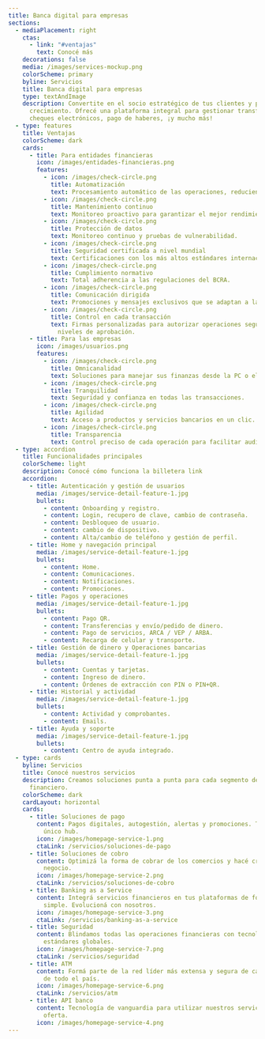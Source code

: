 ```yaml
---
title: Banca digital para empresas
sections:
  - mediaPlacement: right
    ctas:
      - link: "#ventajas"
        text: Conocé más
    decorations: false
    media: /images/services-mockup.png
    colorScheme: primary
    byline: Servicios
    title: Banca digital para empresas
    type: textAndImage
    description: Convertite en el socio estratégico de tus clientes y potenciá su
      crecimiento. Ofrecé una plataforma integral para gestionar transferencias,
      cheques electrónicos, pago de haberes, ¡y mucho más!
  - type: features
    title: Ventajas
    colorScheme: dark
    cards:
      - title: Para entidades financieras
        icon: /images/entidades-financieras.png
        features:
          - icon: /images/check-circle.png
            title: Automatización
            text: Procesamiento automático de las operaciones, reduciendo costos.
          - icon: /images/check-circle.png
            title: Mantenimiento continuo
            text: Monitoreo proactivo para garantizar el mejor rendimiento.
          - icon: /images/check-circle.png
            title: Protección de datos
            text: Monitoreo continuo y pruebas de vulnerabilidad.
          - icon: /images/check-circle.png
            title: Seguridad certificada a nivel mundial
            text: Certificaciones con los más altos estándares internacionales de seguridad.
          - icon: /images/check-circle.png
            title: Cumplimiento normativo
            text: Total adherencia a las regulaciones del BCRA.
          - icon: /images/check-circle.png
            title: Comunicación dirigida
            text: Promociones y mensajes exclusivos que se adaptan a la estrategia de venta.
          - icon: /images/check-circle.png
            title: Control en cada transacción
            text: Firmas personalizadas para autorizar operaciones según montos, usuarios y
              niveles de aprobación.
      - title: Para las empresas
        icon: /images/usuarios.png
        features:
          - icon: /images/check-circle.png
            title: Omnicanalidad
            text: Soluciones para manejar sus finanzas desde la PC o el celular.
          - icon: /images/check-circle.png
            title: Tranquilidad
            text: Seguridad y confianza en todas las transacciones.
          - icon: /images/check-circle.png
            title: Agilidad
            text: Acceso a productos y servicios bancarios en un clic.
          - icon: /images/check-circle.png
            title: Transparencia
            text: Control preciso de cada operación para facilitar auditorías.
  - type: accordion
    title: Funcionalidades principales
    colorScheme: light
    description: Conocé cómo funciona la billetera link
    accordion:
      - title: Autenticación y gestión de usuarios
        media: /images/service-detail-feature-1.jpg
        bullets:
          - content: Onboarding y registro.
          - content: Login, recupero de clave, cambio de contraseña.
          - content: Desbloqueo de usuario.
          - content: cambio de dispositivo.
          - content: Alta/cambio de teléfono y gestión de perfil.
      - title: Home y navegación principal
        media: /images/service-detail-feature-1.jpg
        bullets:
          - content: Home.
          - content: Comunicaciones.
          - content: Notificaciones.
          - content: Promociones.
      - title: Pagos y operaciones
        media: /images/service-detail-feature-1.jpg
        bullets:
          - content: Pago QR.
          - content: Transferencias y envío/pedido de dinero.
          - content: Pago de servicios, ARCA / VEP / ARBA.
          - content: Recarga de celular y transporte.
      - title: Gestión de dinero y Operaciones bancarias
        media: /images/service-detail-feature-1.jpg
        bullets:
          - content: Cuentas y tarjetas.
          - content: Ingreso de dinero.
          - content: Órdenes de extracción con PIN o PIN+QR.
      - title: Historial y actividad
        media: /images/service-detail-feature-1.jpg
        bullets:
          - content: Actividad y comprobantes.
          - content: Emails.
      - title: Ayuda y soporte
        media: /images/service-detail-feature-1.jpg
        bullets:
          - content: Centro de ayuda integrado.
  - type: cards
    byline: Servicios
    title: Conocé nuestros servicios
    description: Creamos soluciones punta a punta para cada segmento del ecosistema
      financiero.
    colorScheme: dark
    cardLayout: horizontal
    cards:
      - title: Soluciones de pago
        content: Pagos digitales, autogestión, alertas y promociones. Todo desde un
          único hub.
        icon: /images/homepage-service-1.png
        ctaLink: /servicios/soluciones-de-pago
      - title: Soluciones de cobro
        content: Optimizá la forma de cobrar de los comercios y hacé crecer cada
          negocio.
        icon: /images/homepage-service-2.png
        ctaLink: /servicios/soluciones-de-cobro
      - title: Banking as a Service
        content: Integrá servicios financieros en tus plataformas de forma rápida,
          simple. Evolucioná con nosotros.
        icon: /images/homepage-service-3.png
        ctaLink: /servicios/banking-as-a-service
      - title: Seguridad
        content: Blindamos todas las operaciones financieras con tecnología de punta y
          estándares globales.
        icon: /images/homepage-service-7.png
        ctaLink: /servicios/seguridad
      - title: ATM
        content: Formá parte de la red líder más extensa y segura de cajeros automáticos
          de todo el país.
        icon: /images/homepage-service-6.png
        ctaLink: /servicios/atm
      - title: API banco
        content: Tecnología de vanguardia para utilizar nuestros servicios y ampliar la
          oferta.
        icon: /images/homepage-service-4.png
---
```

